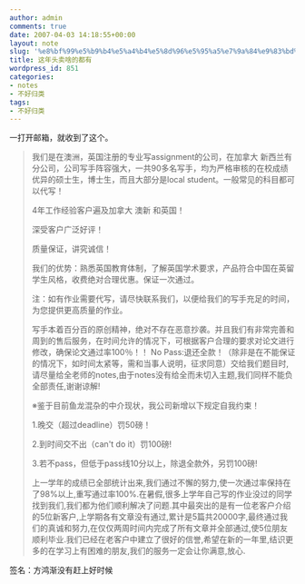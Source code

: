 ```yaml
---
author: admin
comments: true
date: 2007-04-03 14:18:55+00:00
layout: note
slug: '%e8%bf%99%e5%b9%b4%e5%a4%b4%e5%8d%96%e5%95%a5%e7%9a%84%e9%83%bd%e6%9c%89'
title: 这年头卖啥的都有
wordpress_id: 851
categories:
- notes
- 不好归类
tags:
- 不好归类
---
```


一打开邮箱，就收到了这个。



<blockquote>我们是在澳洲，英国注册的专业写assignment的公司，在加拿大 新西兰有分公司，公司写手阵容强大，一共90多名写手，均为严格审核的在校成绩优异的硕士生，博士生，而且大部分是local student。一般常见的科目都可以代写！

4年工作经验客户遍及加拿大 澳新 和英国！

深受客户广泛好评！ 

质量保证，讲究诚信！
 
我们的优势：熟悉英国教育体制，了解英国学术要求，产品符合中国在英留学生风格，收费绝对合理优惠。保证一次通过。
 
注：如有作业需要代写，请尽快联系我们，以便给我们的写手充足的时间，为您提供更高质量的作业。 

写手本着百分百的原创精神，绝对不存在恶意抄袭。并且我们有非常完善和周到的售后服务，在时间允许的情况下，可根据客户合理的要求对论文进行修改，确保论文通过率100％！！ No Pass:退还全款！（除非是在不能保证的情况下，如时间太紧等，需和当事人说明，征求同意）交给我们题目时,请尽量给全老师的notes,由于notes没有给全而未切入主题,我们同样不能负全部责任,谢谢谅解! 

※鉴于目前鱼龙混杂的中介现状，我公司新增以下规定自我约束！ 

1.晚交（超过deadline）罚50磅！

2.到时间交不出（can't do it）罚100磅!

3.若不pass，但低于pass线10分以上，除退全款外，另罚100磅!  

上一学年的成绩已全部统计出来,我们通过不懈的努力,使一次通过率保持在了98%以上,重写通过率100%.在暑假,很多上学年自己写的作业没过的同学找到我们,我们都为他们顺利解决了问题.其中最突出的是有一位老客户介绍的5位新客户,上学期各有文章没有通过,累计是5篇共20000字,最终通过我们的真诚和努力,在仅仅两周时间内完成了所有文章并全部通过,使5位朋友顺利毕业.我们已经在老客户中建立了很好的信誉,希望在新的一年里,结识更多的在学习上有困难的朋友,我们的服务一定会让你满意,放心.</blockquote>



签名：方鸿渐没有赶上好时候
